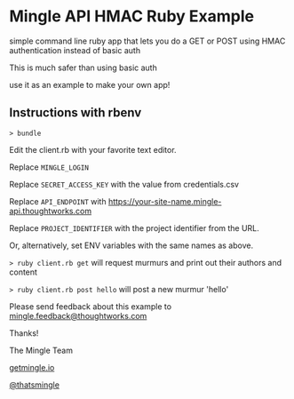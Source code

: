 Mingle API HMAC Ruby Example
============================

simple command line ruby app that lets you do a GET or POST using HMAC authentication instead of basic auth

This is much safer than using basic auth

use it as an example to make your own app!


Instructions with rbenv
-----------------------

`> bundle`

Edit the client.rb with your favorite text editor.

Replace `MINGLE_LOGIN`

Replace `SECRET_ACCESS_KEY` with the value from credentials.csv

Replace `API_ENDPOINT` with https://your-site-name.mingle-api.thoughtworks.com

Replace `PROJECT_IDENTIFIER` with the project identifier from the URL.

Or, alternatively, set ENV variables with the same names as above.

`> ruby client.rb get` will request murmurs and print out their authors and content

`> ruby client.rb post hello` will post a new murmur 'hello'

Please send feedback about this example to mingle.feedback@thoughtworks.com

Thanks!

The Mingle Team

[getmingle.io](http://getmingle.io)

[@thatsmingle](https://twitter.com/thatsmingle)
